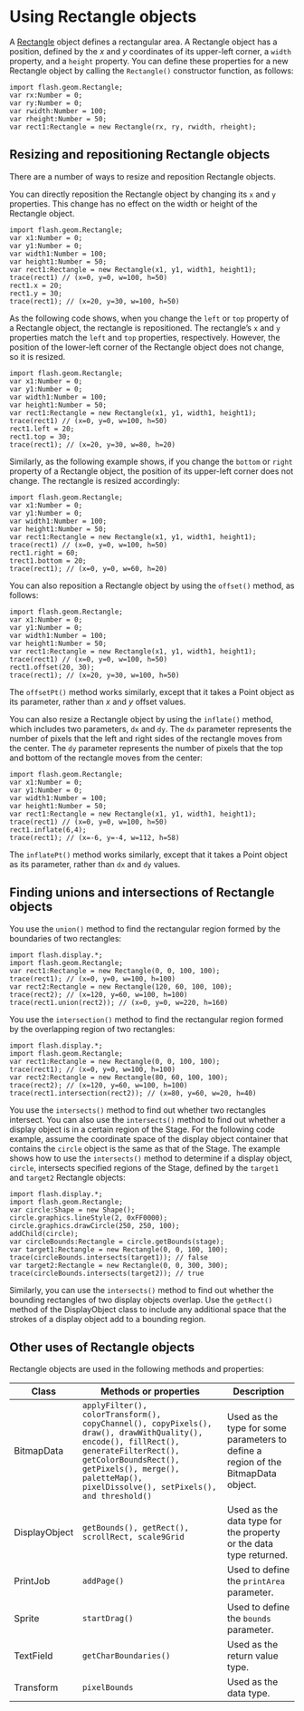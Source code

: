 # Using Rectangle objects

<div>

A <a
href="http://help.adobe.com/en_US/FlashPlatform/reference/actionscript/3/flash/geom/Rectangle.html"
target="_self">Rectangle</a> object defines a rectangular area. A Rectangle
object has a position, defined by the _x_ and _y_ coordinates of its upper-left
corner, a `width` property, and a `height` property. You can define these
properties for a new Rectangle object by calling the `Rectangle()` constructor
function, as follows:

    import flash.geom.Rectangle;
    var rx:Number = 0;
    var ry:Number = 0;
    var rwidth:Number = 100;
    var rheight:Number = 50;
    var rect1:Rectangle = new Rectangle(rx, ry, rwidth, rheight);

</div>

<div>

## Resizing and repositioning Rectangle objects

<div>

There are a number of ways to resize and reposition Rectangle objects.

You can directly reposition the Rectangle object by changing its `x` and `y`
properties. This change has no effect on the width or height of the Rectangle
object.

    import flash.geom.Rectangle;
    var x1:Number = 0;
    var y1:Number = 0;
    var width1:Number = 100;
    var height1:Number = 50;
    var rect1:Rectangle = new Rectangle(x1, y1, width1, height1);
    trace(rect1) // (x=0, y=0, w=100, h=50)
    rect1.x = 20;
    rect1.y = 30;
    trace(rect1); // (x=20, y=30, w=100, h=50)

As the following code shows, when you change the `left` or `top` property of a
Rectangle object, the rectangle is repositioned. The rectangle’s `x` and `y`
properties match the `left` and `top` properties, respectively. However, the
position of the lower-left corner of the Rectangle object does not change, so it
is resized.

    import flash.geom.Rectangle;
    var x1:Number = 0;
    var y1:Number = 0;
    var width1:Number = 100;
    var height1:Number = 50;
    var rect1:Rectangle = new Rectangle(x1, y1, width1, height1);
    trace(rect1) // (x=0, y=0, w=100, h=50)
    rect1.left = 20;
    rect1.top = 30;
    trace(rect1); // (x=20, y=30, w=80, h=20)

Similarly, as the following example shows, if you change the `bottom` or `right`
property of a Rectangle object, the position of its upper-left corner does not
change. The rectangle is resized accordingly:

    import flash.geom.Rectangle;
    var x1:Number = 0;
    var y1:Number = 0;
    var width1:Number = 100;
    var height1:Number = 50;
    var rect1:Rectangle = new Rectangle(x1, y1, width1, height1);
    trace(rect1) // (x=0, y=0, w=100, h=50)
    rect1.right = 60;
    trect1.bottom = 20;
    trace(rect1); // (x=0, y=0, w=60, h=20)

You can also reposition a Rectangle object by using the `offset()` method, as
follows:

    import flash.geom.Rectangle;
    var x1:Number = 0;
    var y1:Number = 0;
    var width1:Number = 100;
    var height1:Number = 50;
    var rect1:Rectangle = new Rectangle(x1, y1, width1, height1);
    trace(rect1) // (x=0, y=0, w=100, h=50)
    rect1.offset(20, 30);
    trace(rect1); // (x=20, y=30, w=100, h=50)

The `offsetPt()` method works similarly, except that it takes a Point object as
its parameter, rather than _x_ and _y_ offset values.

You can also resize a Rectangle object by using the `inflate()` method, which
includes two parameters, `dx` and `dy`. The `dx` parameter represents the number
of pixels that the left and right sides of the rectangle moves from the center.
The `dy` parameter represents the number of pixels that the top and bottom of
the rectangle moves from the center:

    import flash.geom.Rectangle;
    var x1:Number = 0;
    var y1:Number = 0;
    var width1:Number = 100;
    var height1:Number = 50;
    var rect1:Rectangle = new Rectangle(x1, y1, width1, height1);
    trace(rect1) // (x=0, y=0, w=100, h=50)
    rect1.inflate(6,4);
    trace(rect1); // (x=-6, y=-4, w=112, h=58)

The `inflatePt()` method works similarly, except that it takes a Point object as
its parameter, rather than `dx` and `dy` values.

</div>

</div>

<div>

## Finding unions and intersections of Rectangle objects

<div>

You use the `union()` method to find the rectangular region formed by the
boundaries of two rectangles:

    import flash.display.*;
    import flash.geom.Rectangle;
    var rect1:Rectangle = new Rectangle(0, 0, 100, 100);
    trace(rect1); // (x=0, y=0, w=100, h=100)
    var rect2:Rectangle = new Rectangle(120, 60, 100, 100);
    trace(rect2); // (x=120, y=60, w=100, h=100)
    trace(rect1.union(rect2)); // (x=0, y=0, w=220, h=160)

You use the `intersection()` method to find the rectangular region formed by the
overlapping region of two rectangles:

    import flash.display.*;
    import flash.geom.Rectangle;
    var rect1:Rectangle = new Rectangle(0, 0, 100, 100);
    trace(rect1); // (x=0, y=0, w=100, h=100)
    var rect2:Rectangle = new Rectangle(80, 60, 100, 100);
    trace(rect2); // (x=120, y=60, w=100, h=100)
    trace(rect1.intersection(rect2)); // (x=80, y=60, w=20, h=40)

You use the `intersects()` method to find out whether two rectangles intersect.
You can also use the `intersects()` method to find out whether a display object
is in a certain region of the Stage. For the following code example, assume the
coordinate space of the display object container that contains the `circle`
object is the same as that of the Stage. The example shows how to use the
`intersects()` method to determine if a display object, `circle`, intersects
specified regions of the Stage, defined by the `target1` and `target2` Rectangle
objects:

    import flash.display.*;
    import flash.geom.Rectangle;
    var circle:Shape = new Shape();
    circle.graphics.lineStyle(2, 0xFF0000);
    circle.graphics.drawCircle(250, 250, 100);
    addChild(circle);
    var circleBounds:Rectangle = circle.getBounds(stage);
    var target1:Rectangle = new Rectangle(0, 0, 100, 100);
    trace(circleBounds.intersects(target1)); // false
    var target2:Rectangle = new Rectangle(0, 0, 300, 300);
    trace(circleBounds.intersects(target2)); // true

Similarly, you can use the `intersects()` method to find out whether the
bounding rectangles of two display objects overlap. Use the `getRect()` method
of the DisplayObject class to include any additional space that the strokes of a
display object add to a bounding region.

</div>

</div>

<div>

## Other uses of Rectangle objects

<div>

Rectangle objects are used in the following methods and properties:

<div>

| Class         | Methods or properties                                                                                                                                                                                                                            | Description                                                                       |
| ------------- | ------------------------------------------------------------------------------------------------------------------------------------------------------------------------------------------------------------------------------------------------ | --------------------------------------------------------------------------------- |
| BitmapData    | ` applyFilter(), colorTransform(), copyChannel(), copyPixels(), draw(), drawWithQuality(), encode(), fillRect(), generateFilterRect(), getColorBoundsRect(), getPixels(), merge(), paletteMap(), pixelDissolve(), setPixels(), and threshold() ` | Used as the type for some parameters to define a region of the BitmapData object. |
| DisplayObject | ` getBounds(), getRect(), scrollRect, scale9Grid `                                                                                                                                                                                               | Used as the data type for the property or the data type returned.                 |
| PrintJob      | `addPage()`                                                                                                                                                                                                                                      | Used to define the `printArea` parameter.                                         |
| Sprite        | `startDrag()`                                                                                                                                                                                                                                    | Used to define the `bounds` parameter.                                            |
| TextField     | `getCharBoundaries()`                                                                                                                                                                                                                            | Used as the return value type.                                                    |
| Transform     | `pixelBounds`                                                                                                                                                                                                                                    | Used as the data type.                                                            |

</div>

</div>

</div>
